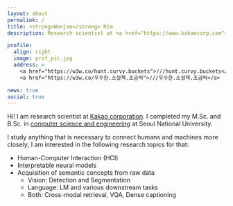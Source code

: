 ```yaml
---
layout: about
permalink: /
title: <strong>Wonjae</strong> Kim
description: Research scientist at <a href="https://www.kakaocorp.com">Kakao corporation</a>

profile:
  align: right
  image: prof_pic.jpg
  address: >
    <a href="https://w3w.co/hunt.curvy.buckets">///hunt.curvy.buckets</a>
    <a href="https://w3w.co/우수한.소설책.조금씩">///우수한.소설책.조금씩</a>

news: true
social: true
---
```


Hi! I am research scientist at <a href="https://www.kakaocorp.com">Kakao corporation</a>. 
I completed my M.Sc. and B.Sc. in <a href="https://cse.snu.ac.kr">computer science and engineering</a> at Seoul National University.

I study anything that is necessary to connect humans and machines more closely; I am interested in the following research topics for that:

- Human-Computer Interaction (HCI)
- Interpretable neural models
- Acquisition of semantic concepts from raw data
  - Vision: Detection and Segmentation
  - Language: LM and various downstream tasks
  - Both: Cross-modal retrieval, VQA, Dense captioning